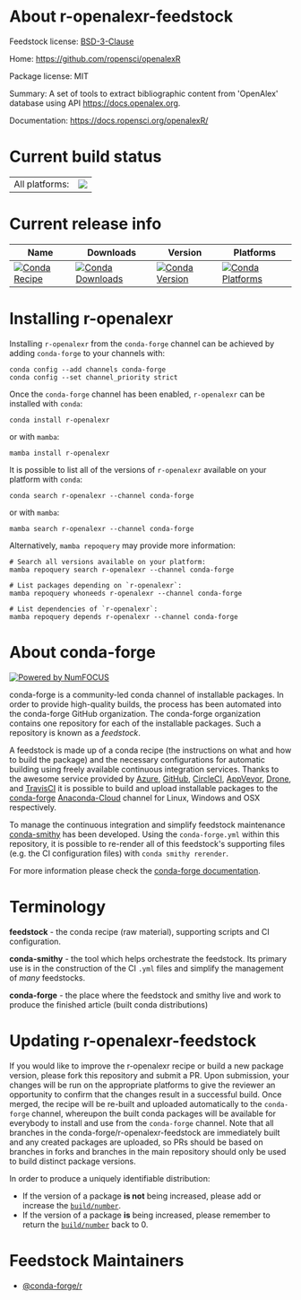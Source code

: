 About r-openalexr-feedstock
===========================

Feedstock license: [BSD-3-Clause](https://github.com/conda-forge/r-openalexr-feedstock/blob/main/LICENSE.txt)

Home: https://github.com/ropensci/openalexR

Package license: MIT

Summary: A set of tools to extract bibliographic content from 'OpenAlex' database using API <https://docs.openalex.org>.

Documentation: https://docs.ropensci.org/openalexR/

Current build status
====================


<table><tr><td>All platforms:</td>
    <td>
      <a href="https://dev.azure.com/conda-forge/feedstock-builds/_build/latest?definitionId=20218&branchName=main">
        <img src="https://dev.azure.com/conda-forge/feedstock-builds/_apis/build/status/r-openalexr-feedstock?branchName=main">
      </a>
    </td>
  </tr>
</table>

Current release info
====================

| Name | Downloads | Version | Platforms |
| --- | --- | --- | --- |
| [![Conda Recipe](https://img.shields.io/badge/recipe-r--openalexr-green.svg)](https://anaconda.org/conda-forge/r-openalexr) | [![Conda Downloads](https://img.shields.io/conda/dn/conda-forge/r-openalexr.svg)](https://anaconda.org/conda-forge/r-openalexr) | [![Conda Version](https://img.shields.io/conda/vn/conda-forge/r-openalexr.svg)](https://anaconda.org/conda-forge/r-openalexr) | [![Conda Platforms](https://img.shields.io/conda/pn/conda-forge/r-openalexr.svg)](https://anaconda.org/conda-forge/r-openalexr) |

Installing r-openalexr
======================

Installing `r-openalexr` from the `conda-forge` channel can be achieved by adding `conda-forge` to your channels with:

```
conda config --add channels conda-forge
conda config --set channel_priority strict
```

Once the `conda-forge` channel has been enabled, `r-openalexr` can be installed with `conda`:

```
conda install r-openalexr
```

or with `mamba`:

```
mamba install r-openalexr
```

It is possible to list all of the versions of `r-openalexr` available on your platform with `conda`:

```
conda search r-openalexr --channel conda-forge
```

or with `mamba`:

```
mamba search r-openalexr --channel conda-forge
```

Alternatively, `mamba repoquery` may provide more information:

```
# Search all versions available on your platform:
mamba repoquery search r-openalexr --channel conda-forge

# List packages depending on `r-openalexr`:
mamba repoquery whoneeds r-openalexr --channel conda-forge

# List dependencies of `r-openalexr`:
mamba repoquery depends r-openalexr --channel conda-forge
```


About conda-forge
=================

[![Powered by
NumFOCUS](https://img.shields.io/badge/powered%20by-NumFOCUS-orange.svg?style=flat&colorA=E1523D&colorB=007D8A)](https://numfocus.org)

conda-forge is a community-led conda channel of installable packages.
In order to provide high-quality builds, the process has been automated into the
conda-forge GitHub organization. The conda-forge organization contains one repository
for each of the installable packages. Such a repository is known as a *feedstock*.

A feedstock is made up of a conda recipe (the instructions on what and how to build
the package) and the necessary configurations for automatic building using freely
available continuous integration services. Thanks to the awesome service provided by
[Azure](https://azure.microsoft.com/en-us/services/devops/), [GitHub](https://github.com/),
[CircleCI](https://circleci.com/), [AppVeyor](https://www.appveyor.com/),
[Drone](https://cloud.drone.io/welcome), and [TravisCI](https://travis-ci.com/)
it is possible to build and upload installable packages to the
[conda-forge](https://anaconda.org/conda-forge) [Anaconda-Cloud](https://anaconda.org/)
channel for Linux, Windows and OSX respectively.

To manage the continuous integration and simplify feedstock maintenance
[conda-smithy](https://github.com/conda-forge/conda-smithy) has been developed.
Using the ``conda-forge.yml`` within this repository, it is possible to re-render all of
this feedstock's supporting files (e.g. the CI configuration files) with ``conda smithy rerender``.

For more information please check the [conda-forge documentation](https://conda-forge.org/docs/).

Terminology
===========

**feedstock** - the conda recipe (raw material), supporting scripts and CI configuration.

**conda-smithy** - the tool which helps orchestrate the feedstock.
                   Its primary use is in the construction of the CI ``.yml`` files
                   and simplify the management of *many* feedstocks.

**conda-forge** - the place where the feedstock and smithy live and work to
                  produce the finished article (built conda distributions)


Updating r-openalexr-feedstock
==============================

If you would like to improve the r-openalexr recipe or build a new
package version, please fork this repository and submit a PR. Upon submission,
your changes will be run on the appropriate platforms to give the reviewer an
opportunity to confirm that the changes result in a successful build. Once
merged, the recipe will be re-built and uploaded automatically to the
`conda-forge` channel, whereupon the built conda packages will be available for
everybody to install and use from the `conda-forge` channel.
Note that all branches in the conda-forge/r-openalexr-feedstock are
immediately built and any created packages are uploaded, so PRs should be based
on branches in forks and branches in the main repository should only be used to
build distinct package versions.

In order to produce a uniquely identifiable distribution:
 * If the version of a package **is not** being increased, please add or increase
   the [``build/number``](https://docs.conda.io/projects/conda-build/en/latest/resources/define-metadata.html#build-number-and-string).
 * If the version of a package **is** being increased, please remember to return
   the [``build/number``](https://docs.conda.io/projects/conda-build/en/latest/resources/define-metadata.html#build-number-and-string)
   back to 0.

Feedstock Maintainers
=====================

* [@conda-forge/r](https://github.com/conda-forge/r/)

